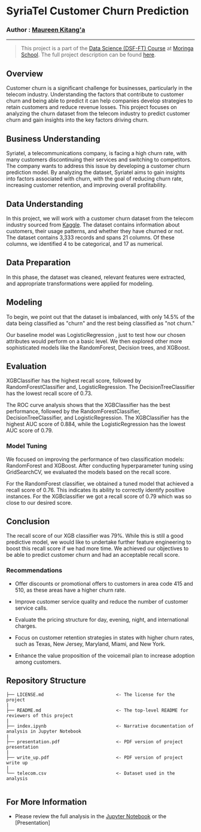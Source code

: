 # **SyriaTel Customer Churn Prediction**
### Author : [Maureen Kitang'a](https://github.com/ndungek)

---

> This project is a part of the [Data Science (DSF-FT) Course](https://moringaschool.com/courses/data-science-course/) at [Moringa School](https://moringaschool.com/). The full project description can be found [here](https://github.com/learn-co-curriculum/dsc-phase-3-project-v2-3).


## Overview
Customer churn is a significant challenge for businesses, particularly in the telecom industry. Understanding the factors that contribute to customer churn and being able to predict it can help companies develop strategies to retain customers and reduce revenue losses. This project focuses on analyzing the churn dataset from the telecom industry to predict customer churn and gain insights into the key factors driving churn. 

## Business Understanding
Syriatel, a telecommunications company, is facing a high churn rate, with many customers discontinuing their services and switching to competitors. The company wants to address this issue by developing a customer churn prediction model. By analyzing the dataset, Syriatel aims to gain insights into factors associated with churn, with the goal of reducing churn rate, increasing customer retention, and improving overall profitability.  

## Data Understanding
In this project, we will work with a customer churn dataset from the telecom industry sourced from [Kaggle](https://www.kaggle.com/datasets/becksddf/churn-in-telecoms-dataset). The dataset contains information about customers, their usage patterns, and whether they have churned or not. 
The dataset contains 3,333 records and spans 21 columns. Of these columns, we identified 4 to be categorical, and 17 as numerical.

## Data Preparation
In this phase, the dataset was cleaned, relevant features were extracted, and appropriate transformations were applied for modeling.
## Modeling
To begin, we point out that the dataset is imbalanced, with only 14.5% of the data being classified as "churn" and the rest being classified as "not churn." 

Our baseline model was LogisticRegression , just to test how our chosen attributes would perform on a basic level. We then explored other more sophisticated models like the RandomForest, Decision trees, and XGBoost. 

## Evaluation
XGBClassifier has the highest recall score, followed by RandomForestClassifier and, LogisticRegression. The DecisionTreeClassifier has the lowest recall score of 0.73. 

The ROC curve analysis shows that the XGBClassifier has the best performance, followed by the RandomForestClassifier, DecisionTreeClassifier, and LogisticRegression. The XGBClassifier has the highest AUC score of 0.884, while the LogisticRegression has the lowest AUC score of 0.79. 

### Model Tuning
We focused on improving the performance of two classification models: RandomForest and XGBoost. After conducting hyperparameter tuning using GridSearchCV, we evaluated the models based on the recall score.

For the RandomForest classifier, we obtained a tuned model that achieved a recall score of 0.76. This indicates its ability to correctly identify positive instances. For the XGBclassifier we got a recall score of 0.79 which was so close to our desired score.

## Conclusion
The recall score of our XGB classifier was 79%. While this is still a good predictive model, we would like to undertake further feature engineering to boost this recall score if we had more time. We achieved our objectives to be able to predict customer churn and had an acceptable recall score. 

### Recommendations
* Offer discounts or promotional offers to customers in area code 415 and 510, as these areas have a higher churn rate. 

* Improve customer service quality and reduce the number of customer service calls.

* Evaluate the pricing structure for day, evening, night, and international charges.

* Focus on customer retention strategies in states with higher churn rates, such as Texas, New Jersey, Maryland, Miami, and New York. 

* Enhance the value proposition of the voicemail plan to increase adoption among customers. 

## Repository Structure

```
├── LICENSE.md                           <- The license for the project                    
|
├── README.md                            <- The top-level README for reviewers of this project
|
├── index.ipynb                          <- Narrative documentation of analysis in Jupyter Notebook
|
├── presentation.pdf                     <- PDF version of project presentation
|
├── write_up.pdf                         <- PDF version of project write up
|
└── telecom.csv                          <- Dataset used in the analysis
     
```
## For More Information

* Please review the full analysis in the [Jupyter Notebook](/index.ipynb) or the [Presentation]
